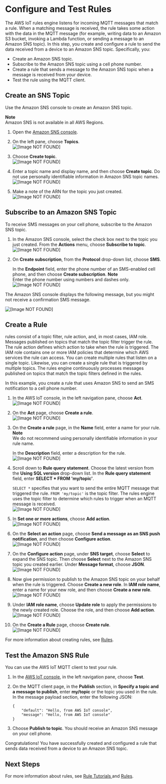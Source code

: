 # Configure and Test Rules<a name="config-and-test-rules"></a>

The AWS IoT rules engine listens for incoming MQTT messages that match a rule\. When a matching message is received, the rule takes some action with the data in the MQTT message \(for example, writing data to an Amazon S3 bucket, invoking a Lambda function, or sending a message to an Amazon SNS topic\)\. In this step, you create and configure a rule to send the data received from a device to an Amazon SNS topic\. Specifically, you:
+ Create an Amazon SNS topic\.
+ Subscribe to the Amazon SNS topic using a cell phone number\.
+ Create a rule that sends a message to the Amazon SNS topic when a message is received from your device\.
+ Test the rule using the MQTT client\.

## Create an SNS Topic<a name="create-sns-topic"></a>

Use the Amazon SNS console to create an Amazon SNS topic\.

**Note**  
Amazon SNS is not available in all AWS Regions\. 

1. Open the [Amazon SNS console](https://console.aws.amazon.com/sns/v2/home)\.

1. On the left pane, choose **Topics**\.  
![\[Image NOT FOUND\]](http://docs.aws.amazon.com/iot/latest/developerguide/images/sns-dashboard.png)

1. Choose **Create topic**\.   
![\[Image NOT FOUND\]](http://docs.aws.amazon.com/iot/latest/developerguide/images/sns-topics.png)

1. Enter a topic name and display name, and then choose **Create topic**\. Do not use personally identifiable information in Amazon SNS topic names\.  
![\[Image NOT FOUND\]](http://docs.aws.amazon.com/iot/latest/developerguide/images/create-sns-topic.png)

1. Make a note of the ARN for the topic you just created\.  
![\[Image NOT FOUND\]](http://docs.aws.amazon.com/iot/latest/developerguide/images/sns-topic-arn.png)

## Subscribe to an Amazon SNS Topic<a name="subscribe-sns-topic"></a>

To receive SMS messages on your cell phone, subscribe to the Amazon SNS topic\.

1. In the Amazon SNS console, select the check box next to the topic you just created\. From the **Actions** menu, choose **Subscribe to topic**\.  
![\[Image NOT FOUND\]](http://docs.aws.amazon.com/iot/latest/developerguide/images/sns-subscribe-to-topic.png)

1. On **Create subscription**, from the **Protocol** drop\-down list, choose **SMS**\.

   In the **Endpoint** field, enter the phone number of an SMS\-enabled cell phone, and then choose **Create subscription**\.
**Note**  
Enter the phone number using numbers and dashes only\.  
![\[Image NOT FOUND\]](http://docs.aws.amazon.com/iot/latest/developerguide/images/create-sns-subscription.png)

The Amazon SNS console displays the following message, but you might not receive a confirmation SMS message\.

![\[Image NOT FOUND\]](http://docs.aws.amazon.com/iot/latest/developerguide/images/sns-subscription-confirm.png)

## Create a Rule<a name="create-rule"></a>

 rules consist of a topic filter, rule action, and, in most cases, IAM role\. Messages published on topics that match the topic filter trigger the rule\. The rule action defines which action to take when the rule is triggered\. The IAM role contains one or more IAM policies that determine which AWS services the rule can access\. You can create multiple rules that listen on a single topic\. Likewise, you can create a single rule that is triggered by multiple topics\. The rules engine continuously processes messages published on topics that match the topic filters defined in the rules\. 

In this example, you create a rule that uses Amazon SNS to send an SMS notification to a cell phone number\.

1. In the AWS IoT console, in the left navigation pane, choose **Act**\.  
![\[Image NOT FOUND\]](http://docs.aws.amazon.com/iot/latest/developerguide/images/choose-rules.png)

1. On the **Act** page, choose **Create a rule**\.  
![\[Image NOT FOUND\]](http://docs.aws.amazon.com/iot/latest/developerguide/images/create-a-rule-button.png)

1. On the **Create a rule** page, in the **Name** field, enter a name for your rule\.
**Note**  
We do not recommend using personally identifiable information in your rule name\.

   In the **Description** field, enter a description for the rule\.  
![\[Image NOT FOUND\]](http://docs.aws.amazon.com/iot/latest/developerguide/images/create-a-rule.png)

1. Scroll down to **Rule query statement**\. Choose the latest version from the **Using SQL version** drop\-down list\. In the **Rule query statement** field, enter **SELECT \* FROM 'my/topic'**\.

    `SELECT *` specifies that you want to send the entire MQTT message that triggered the rule\. `FROM 'my/topic'` is the topic filter\. The rules engine uses the topic filter to determine which rules to trigger when an MQTT message is received\.  
![\[Image NOT FOUND\]](http://docs.aws.amazon.com/iot/latest/developerguide/images/message-source.png)

1. In **Set one or more actions**, choose **Add action**\.   
![\[Image NOT FOUND\]](http://docs.aws.amazon.com/iot/latest/developerguide/images/rule-add-action.png)

1. On the **Select an action** page, choose **Send a message as an SNS push notification**, and then choose **Configure action**\.  
![\[Image NOT FOUND\]](http://docs.aws.amazon.com/iot/latest/developerguide/images/select-an-action.png)

1. On the **Configure action** page, under **SNS target**, choose **Select** to expand the SNS topic\. Then choose **Select** next to the Amazon SNS topic you created earlier\. Under **Message format**, choose **JSON**\.  
![\[Image NOT FOUND\]](http://docs.aws.amazon.com/iot/latest/developerguide/images/configure-action.png)

1. Now give permission to publish to the Amazon SNS topic on your behalf when the rule is triggered\. Choose **Create a new role**\. In **IAM role name**, enter a name for your new role, and then choose **Create a new role**\.  
![\[Image NOT FOUND\]](http://docs.aws.amazon.com/iot/latest/developerguide/images/create-sns-role-2.png)

1. Under **IAM role name**, choose **Update role** to apply the permissions to the newly created role\. Choose the role, and then choose **Add action**\.  
![\[Image NOT FOUND\]](http://docs.aws.amazon.com/iot/latest/developerguide/images/create-sns-role-3.png)

1. On the **Create a Rule** page, choose **Create rule**\.  
![\[Image NOT FOUND\]](http://docs.aws.amazon.com/iot/latest/developerguide/images/create-sns-role-4.png)

For more information about creating rules, see [ Rules](https://docs.aws.amazon.com/iot/latest/developerguide/iot-rules.html)\.

## Test the Amazon SNS Rule<a name="test-rule"></a>

You can use the AWS IoT MQTT client to test your rule\.

1. In the [AWS IoT console](https://console.aws.amazon.com/iot/home), in the left navigation pane, choose **Test**\.

1. On the MQTT client page, in the **Publish** section, in **Specify a topic and a message to publish**, enter **my/topic** or the topic you used in the rule\. In the message payload section, enter the following JSON:

   ```
   {
       "default": "Hello, from AWS IoT console",
       "message": "Hello, from AWS IoT console"
   }
   ```

1. Choose **Publish to topic**\. You should receive an Amazon SNS message on your cell phone\.

Congratulations\! You have successfully created and configured a rule that sends data received from a device to an Amazon SNS topic\.

## Next Steps<a name="more-rules-info"></a>

For more information about rules, see [ Rule Tutorials ](iot-rules-tutorial.md) and [ Rules](iot-rules.md)\.